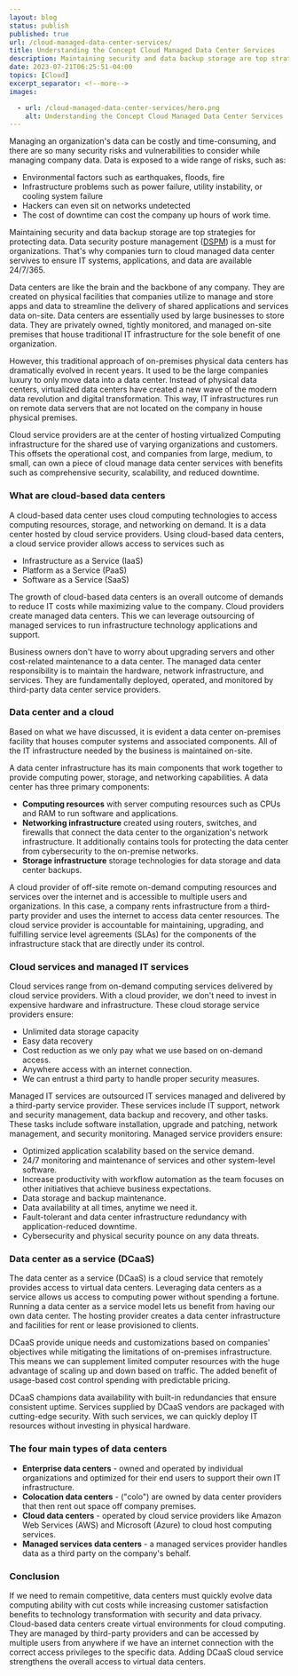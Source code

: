 ```yaml
---
layout: blog
status: publish
published: true
url: /cloud-managed-data-center-services/
title: Understanding the Concept Cloud Managed Data Center Services
description: Maintaining security and data backup storage are top strategies for protecting data. Data security posture management (DSPM) is a must for organizations. That's why companies turn to cloud managed data center servives to ensure IT systems, applications, and data are available 24/7/365.
date: 2023-07-21T06:25:51-04:00
topics: [Cloud]
excerpt_separator: <!--more-->
images:

  - url: /cloud-managed-data-center-services/hero.png
    alt: Understanding the Concept Cloud Managed Data Center Services
---
```

Managing an organization's data can be costly and time-consuming, and there are so many security risks and vulnerabilities to consider while managing company data. Data is exposed to a wide range of risks, such as:

- Environmental factors such as earthquakes, floods, fire
- Infrastructure problems such as power failure, utility instability, or cooling system failure
- Hackers can even sit on networks undetected
- The cost of downtime can cost the company up hours of work time.

Maintaining security and data backup storage are top strategies for protecting data. Data security posture management ([DSPM](https://www.flowsecurity.com/what-is-dspm-a-comprehensive-overview/)) is a must for organizations. That's why companies turn to cloud managed data center servives to ensure IT systems, applications, and data are available 24/7/365.

Data centers are like the brain and the backbone of any company. They are created on physical facilities that companies utilize to manage and store apps and data to streamline the delivery of shared applications and services data on-site. Data centers are essentially used by large businesses to store data. They are privately owned, tightly monitored, and managed on-site premises that house traditional IT infrastructure for the sole benefit of one organization.

However, this traditional approach of on-premises physical data centers has dramatically evolved in recent years. It used to be the large companies luxury to only move data into a data center. Instead of physical data centers, virtualized data centers have created a new wave of the modern data revolution and digital transformation. This way, IT infrastructures run on remote data servers that are not located on the company in house physical premises.

Cloud service providers are at the center of hosting virtualized Computing infrastructure for the shared use of varying organizations and customers. This offsets the operational cost, and companies from large, medium, to small, can own a piece of cloud manage data center services with benefits such as comprehensive security, scalability, and reduced downtime.
<!--more-->

### What are cloud-based data centers

A cloud-based data center uses cloud computing technologies to access computing resources, storage, and networking on demand. It is a data center hosted by cloud service providers. Using cloud-based data centers, a cloud service provider allows access to services such as

- Infrastructure as a Service (IaaS)
- Platform as a Service (PaaS)
- Software as a Service (SaaS)

The growth of cloud-based data centers is an overall outcome of demands to reduce IT costs while maximizing value to the company. Cloud providers create managed data centers. This we can leverage outsourcing of managed services to run infrastructure technology applications and support.

Business owners don't have to worry about upgrading servers and other cost-related maintenance to a data center. The managed data center responsibility is to maintain the hardware, network infrastructure, and services. They are fundamentally deployed, operated, and monitored by third-party data center service providers.

### Data center and a cloud

Based on what we have discussed, it is evident a data center on-premises facility that houses computer systems and associated components. All of the IT infrastructure needed by the business is maintained on-site.

A data center infrastructure has its main components that work together to provide computing power, storage, and networking capabilities. A data center has three primary components:

- **Computing resources** with server computing resources such as CPUs and RAM to run software and applications.
- **Networking infrastructure** created using routers, switches, and firewalls that connect the data center to the organization's network infrastructure. It additionally contains tools for protecting the data center from cybersecurity to the on-premise networks.
- **Storage infrastructure** storage technologies for data storage and data center backups.

A cloud provider of off-site remote on-demand computing resources and services over the internet and is accessible to multiple users and organizations. In this case, a company rents infrastructure from a third-party provider and uses the internet to access data center resources. The cloud service provider is accountable for maintaining, upgrading, and fulfilling service level agreements (SLAs) for the components of the infrastructure stack that are directly under its control.

### Cloud services and managed IT services

Cloud services range from on-demand computing services delivered by cloud service providers. With a cloud provider, we don't need to invest in expensive hardware and infrastructure. These cloud storage service providers ensure:

- Unlimited data storage capacity
- Easy data recovery
- Cost reduction as we only pay what we use based on on-demand access.
- Anywhere access with an internet connection.
- We can entrust a third party to handle proper security measures.

Managed IT services are outsourced IT services managed and delivered by a third-party service provider. These services include IT support, network and security management, data backup and recovery, and other tasks. These tasks include software installation, upgrade and patching, network management, and security monitoring. Managed service providers ensure:

- Optimized application scalability based on the service demand.
- 24/7 monitoring and maintenance of services and other system-level software.
- Increase productivity with workflow automation as the team focuses on other initiatives that achieve business expectations.
- Data storage and backup maintenance.
- Data availability at all times, anytime we need it.
- Fault-tolerant and data center infrastructure redundancy with application-reduced downtime.
- Cybersecurity and physical security pounce on any data threats.

### Data center as a service (DCaaS)

The data center as a service (DCaaS) is a cloud service that remotely provides access to virtual data centers. Leveraging data centers as a service allows us access to computing power without spending a fortune. Running a data center as a service model lets us benefit from having our own data center. The hosting provider creates a data center infrastructure and facilities for rent or lease provisioned to clients.

DCaaS provide unique needs and customizations based on companies' objectives while mitigating the limitations of on-premises infrastructure. This means we can supplement limited computer resources with the huge advantage of scaling up and down based on traffic. The added benefit of usage-based cost control spending with predictable pricing.

DCaaS champions data availability with built-in redundancies that ensure consistent uptime. Services supplied by DCaaS vendors are packaged with cutting-edge security. With such services, we can quickly deploy IT resources without investing in physical hardware.

### The four main types of data centers

- **Enterprise data centers** - owned and operated by individual organizations and optimized for their end users to support their own IT infrastructure.
- **Colocation data centers** - ("colo") are owned by data center providers that then rent out space off company premises.
- **Cloud data centers** - operated by cloud service providers like Amazon Web Services (AWS) and Microsoft (Azure) to cloud host computing services.
- **Managed services data centers** - a managed services provider handles data as a third party on the company's behalf.

### Conclusion

If we need to remain competitive, data centers must quickly evolve data computing ability with cut costs while increasing customer satisfaction benefits to technology transformation with security and data privacy. Cloud-based data centers create virtual environments for cloud computing. They are managed by third-party providers and can be accessed by multiple users from anywhere if we have an internet connection with the correct access privileges to the specific data. Adding DCaaS cloud service strengthens the overall access to virtual data centers.